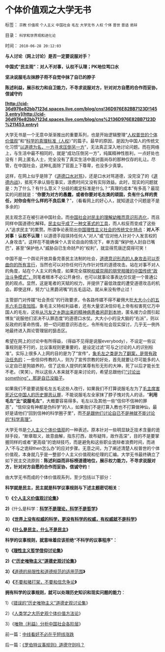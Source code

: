 # 个体价值观之大学无书

标签： `宗教` `价值观` `个人主义` `中国社会` `毛左` `大学无书` `人权` `个体` `普世` `普适` `诡辩` 

目录： `科学和世界观和进化论`

时间： `2010-06-28 20:12:03`

**与人讨论（网上讨论）是否一定要说服对手**？

**中国式“民主观”：对人不对事，认权不认理；PK地位骂口水**

**坚决说服毛左抹脖子将不自觉中抹了自已的脖子**

**陈述利益，展示权力和自卫能力，不寻求说服对方，针对对方自愿的合作而妥协，信诚守约**

**[http://cid-36d976e82bb7123d.spaces.live.com/blog/cns!36D976E82BB7123D!1453.entry](http://cid-36d976e82bb7123d.spaces.live.com/blog/cns%2136D976E82BB7123D%211453.entry)**



大学无书是一个无意中渐渐推出的重要系列，也是开始逻辑整理“[人权普世的个体价值观](../../../2010/5/21/个人主义价值观讨论目录集.md)”和“[科学的真理标准（人权](../../../2009/12/22/什么是科学？科学实证性和理论和哲学.md)）”的篇子。最早的原因，是因为中国人的传统文化习惯“[以道德为名，一方寻求压倒另一方](../../../2010/6/23/“讲道德者”最缺德.md)”，无法真正深入地讨论问题。而在网络上，与生活中最不相同的，就是“成功压倒另一方”，纯属精神性胜利，一点好处也没有！网上匿名人士，完全没有了真实生活中面对面尚存的那种仅存的礼让。尽管，在中国社会，这种礼面除了官面上下尊卑，也没多少真挚。

这样，在网上似乎是除了《[道德口水对骂](../../../2009/1/28/笑谈中国道德口水仗之左中右派.md)》，还是口水对骂道德，没完没了的《[道德内战](../../../2008/7/30/道德治国，走在内战消亡的路上.md)》，抵死不承认毁在事实，浪费时间又没有实际效益。此时，现实的问题就是：为了什么？有什么意义？分歧的裁定标准是什么？“真理的成本”有多高？最现实的问题就是：“**你要为对方的愚蠢，或者你要对毛左类的顽固，负有什么样的责任，对你会有什么样的不良后果？**”，（看看网上的好心人，就知道这个问题是不是多余的）

民主观念正在被引进中国社会。而[中国社会对民主的理解幼稚而意识形态化](../../../2010/3/3/“少数服从多数”是反人权反民主的专治之源.md)，而且同样中国道德化解释。[民主似乎成了一种文革式的工具](../../../2009/11/12/小农意识的暴力倾向和文革.md)，而人权反而变成了这些人“追求民主”的累赘。所谓争论表现出[中国理性主义社会的传统文化特点](../../../2010/6/22/中国仍是一个理性主义的社会.md)：**对人不对事**！**认权不认理**！以道德手段挟持任何人“对人”或“应对他人针对个人发言权的人身攻击”。这样在不能确保个人言论自由的情况下，单方面“保护他人封自已嘴巴”，甚至“保护他人”威胁自已生命财产的“权利”，就显得荒唐迂腐得可笑！

中国不是一个舆论开放具备完善民主法制的社会，[道德意识形态的人身攻击可以歪曲你的所有言行](../../../2010/6/23/“讲道德者”最缺德.md)，当然也可以对你任何行为作针对性的道德攻击。站在对事不对人的角度，站在个人主义的角度，如果完全摆脱[权威崇拜的朋党相援的中国传统“政治斗争模式”，](../../../2010/6/25/政治家是开发政治利益的专家.md)则笔者根本不必公开身份，也可以就事论事表达仅仅是一个普通公民的观点。显然，这是笔者的天赋的权力，并提供了最低效度的遭受道德攻击的机会。即使这样，努力“让黑爵闭嘴”的五毛运动，就从来没有停止过！

主管部门对传媒“社会责任”的行政要求，令各路传媒不得不雇佣大批[大大小小的五毛六毛日夜加班](../../../2010/1/13/五毛就业是个技术活.md)。象毛主义特权利益者，还有大量坚决信仰毛上帝有权害死亿万中国人的毛左，这些[从污友之乡跑出来的精神病患者闲逛到本地](http://hi.baidu.com/darthchn/blog/item/ed4ad95838c09f232934f03c.html)，匿名接力企图引起博友“说服他们坚决不认罪态度”的道德口水仗。大大小小的没大脑的“右派”，则以反政府的革命热情，把一切问题意识形态化，令所有社会现实探讨，几乎无一例外地最终进入舆论管理层的狙击区。

希望在网上的讨论中有所得益，（得益不见得是说服everybody），不设定一些议事规则是不行的，比议事规则更重要的，是设定过滤“可与之讨论的人的识别标准”。实际上很多人上网的目的是为了“宣传”，[象毛左之类是为了翻案，是带有政治任务的](../../../2010/5/24/袁腾飞确实没有资格评价毛主席！散户有胆量赚钱吗？.md)；一些信仰传教的人，则为了宣传宗教的好处，首先就要让尽可能多的人认定自已是狗娘养的，信了这些人提供的某尊有形无形的大神，死了以后才能长生不老。（笑笑）。所以这些人本来就不是来讨论的，希望总跟他们[“讨论出something”，那是自已没脑子](../../../2010/1/6/读而不知书不如改读佛经.md)。

如果我们不是要说服毛左五毛这些人改行，如果我们不打算说服毛左为了[毛主席害死近亿中国人的历史罪恶认罪](../../../2009/10/16/人为的城市化和人为毁灭工商业城市.md)，不能说服毛左全家抹了脖子愧对先人的话，“**利用毛左”比“说服毛左”**，大概要容易得多。毛左以及其他一些“信仰不信神的罪恶”，“信仰没有神都是伪科学”的人，如果我们不是打算入教也不打算做神仙，最好是请他们“回到信神的科学圈子里”，而[不是跟他们讨论自已不是神就不能讨论的“科学真理”](../../../2009/11/24/科学求知“五不争论”只讲事实.md)。

大学无书是[个人主义个体价值观](../../../2010/6/26/“已所不欲，勿施于人”是个人主义的专利.md)的一种表述。原本针对一些明显缺乏技术含量的诡辩手段，“断章取义，故意曲解，指东打西，故布疑阵，故作高深”，目的不是要掌握同样的或者“更高级”的诡辩技巧，而是避免和这些职业诡辩者浪费时间，而进入“不与之诡辩then怎么办”的应对步骤。无意之间，为了阐述清楚人权普世的个体价值观，本身就几乎是一整部个人主义价值观和伦理的汇编。大学无书最终确立了如下民主交流原则：**陈述利益而非标榜道德地位，展示权力能力，不寻求说服对方，针对对方自愿的合作而妥协，信诚守约**！

由大学无书而成的个体价值观系列，至少包括以下部分：



**科学就是民主，民主就是科学议事规则与下述主题密切相关**：

**1）《**[**个人主义价值观讨论集**](../../../2010/5/21/个人主义价值观讨论目录集.md)**》**

**2)**《什么是科学：[**科学不是理论，科学不是哲学**](../../../2009/12/22/什么是科学？科学实证性和理论和哲学.md)**》**

**3）《**[**世界上没有权威的科学，更没有科学的权威，有权威就不是科学**](../../../2010/1/10/科学的权威和权威的“科学”.md)**》**

**4）《[什么是民主，什么不是民主](../../../2009/10/27/讨论集：什么是democracy？什么不是？.md)》**



**科学的议事规则，就意味着应该拒绝“不科学的议事程序”：**

**1）《**[**理性主义哲学信仰讨论集**](../../../2010/5/28/理性主义哲学信仰讨论集.md)**》**

**2)《**[**“历史唯物主义”道德史观讨论集**](../../../2010/6/6/“历史唯物主义”道德史观讨论集.md)**》**

**3）《**[道德的局限性和道德规范的适用范围](../../../2009/11/19/道德的局限性和道德规范的适用范围.md)**》**

**4）《**[不要和猪打架，不要和信念争论](../../../2009/12/14/和猪打架，和信念争论（不是信仰）.md)**》**

**拥有科学的议事规则，就可以处理历史知识和现实问题的能力**：

1）《[错误的“历史唯物主义”道德史观讨论集](../../../2010/6/6/“历史唯物主义”道德史观讨论集.md)》

2）《[人类学之大历史观个体价值方法论](../../../2010/6/12/人类学之大历史观个体价值方法论.md)》

3）《[唯物（利益）分析中国社会各阶层](../../../2009/7/21/唯物分析社会各阶层利益立场.md)》



前一篇：[中线看好不必在乎短线涨跌](../../../2010/6/28/中线看好不必在乎短线涨跌.md)

后一篇：[《罗伯特议事规则》道德守则吗？](../../../2010/6/28/《罗伯特议事规则》道德守则吗？.md)